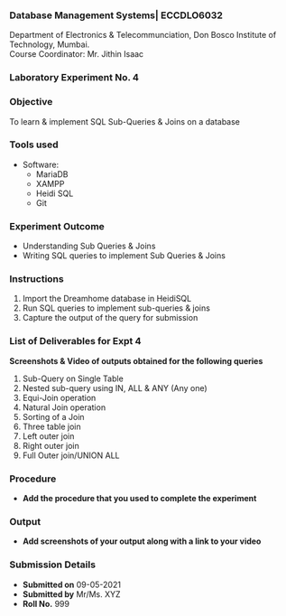  ### Database Management Systems| ECCDLO6032
Department of Electronics & Telecommunciation, 
Don Bosco Institute of Technology, Mumbai.  
Course Coordinator: Mr. Jithin Isaac

### Laboratory Experiment No. 4
 
### Objective  
To learn & implement SQL Sub-Queries & Joins on a database 

### Tools used  
- Software: 
  - MariaDB
  - XAMPP
  - Heidi SQL
  - Git 

### Experiment Outcome
- Understanding Sub Queries & Joins
- Writing SQL queries to implement Sub Queries & Joins 

### Instructions

1.  Import the Dreamhome database in HeidiSQL
2.  Run SQL queries to implement sub-queries & joins
3.  Capture the output of the query for submission

### List of Deliverables for Expt 4

**Screenshots & Video of outputs obtained for the following queries**
  1.  Sub-Query on Single Table
  2.  Nested sub-query using IN, ALL & ANY (Any one)
  3.  Equi-Join operation
  4.  Natural Join operation
  5.  Sorting of a Join
  6.  Three table join
  7.  Left outer join
  8.  Right outer join
  9.  Full Outer join/UNION ALL

### Procedure 
- **Add the procedure that you used to complete the experiment**

### Output
- **Add screenshots of your output along with a link to your video**  

### Submission Details
- **Submitted on** 09-05-2021
- **Submitted by** Mr/Ms. XYZ
- **Roll No.** 999
